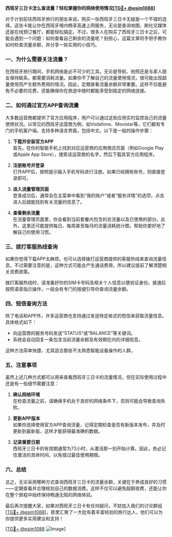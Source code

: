 **西班牙三日卡怎么查流量？轻松掌握你的网络使用情况[[TG💪+ @esim1088](https://t.me/s/esim1088)]**

对于计划前往西班牙旅行的朋友来说，购买一张西班牙三日卡无疑是一个不错的选择。这张卡能让你在西班牙境内畅享高速上网服务，无论是查询地图、刷社交媒体还是在线预订餐厅，都能轻松搞定。不过，很多人在购买了西班牙三日卡之后，可能会遇到一个问题：如何查看自己剩余的流量呢？别担心，这篇文章将手把手教你如何检查流量余额，并分享一些实用的小技巧。

### 一、为什么需要关注流量？

在西班牙旅行期间，手机网络是必不可少的工具。无论是导航、拍照还是与家人朋友保持联系，都需要消耗流量。如果你不了解自己的流量使用情况，很可能出现超量使用而产生额外费用的情况。因此，定期查看流量余额非常重要。这样不仅能避免不必要的花费，还能确保你在旅途中随时都能享受到稳定的网络连接。

### 二、如何通过官方APP查询流量

大多数运营商都提供了官方应用程序，用户可以通过这些应用实时监控自己的流量使用状况。以常见的西班牙运营商为例，如Vodafone、Movistar等，它们都有专门的手机客户端，支持多种语言界面，包括中文。以下是一般的操作步骤：

1. **下载并安装官方APP**  
   首先，在你的智能手机上找到对应运营商的应用商店页面（例如Google Play或Apple App Store），搜索该运营商的名字，然后下载其官方应用程序。

2. **注册账号并登录**  
   打开APP后，按照提示输入手机号码进行注册。如果已经拥有账号，则直接登录即可。

3. **进入流量管理页面**  
   登录成功后，通常会在主菜单中看到“我的账户”或者“服务详情”的选项，点击进入后就能找到有关流量的信息了。

4. **查看剩余流量**  
   在流量管理页面里，你会看到当前套餐内包含的总流量以及已使用的部分。此外，这里还可能提供每日、每周甚至每月的流量消耗统计图，帮助你更好地了解自己的使用习惯。

### 三、拨打客服热线查询

如果你觉得下载APP太麻烦，也可以选择拨打运营商提供的客服热线来查询流量信息。不过需要注意的是，这种方式可能会产生通话费用，所以建议提前了解清楚相关资费政策。

拨打客服热线时，请准备好你的SIM卡号码及相关个人信息以便验证身份。接通后按照语音指示操作，一般会有专门的按键引导你查询流量余额。

### 四、短信查询方法

除了电话和APP外，许多运营商也支持通过发送特定格式的短信来获取流量信息。具体格式如下：

- 向运营商的服务号码发送“STATUS”或“BALANCE”等关键词。
- 系统会自动回复一条包含当前流量余额及有效期在内的详细信息。

这种方法简单快捷，尤其适合那些不太熟悉智能设备操作的人群。

### 五、注意事项

虽然上述几种方式都可以用来查看西班牙三日卡的流量情况，但在实际使用过程中还是有一些细节需要注意：

1. **确认网络环境**  
   在检查流量之前，请确保手机处于良好的网络条件下，否则可能会导致查询失败。

2. **更新APP版本**  
   如果你选择使用官方APP查询流量，记得定期检查是否有新版本发布，并及时更新到最新版，这样才能获得最准确的数据。

3. **记录重要日期**  
   西班牙三日卡的有效期通常为72小时，从激活那一刻开始计算。因此，务必记住激活的具体时间，以免错过最佳使用期限。

### 六、总结

总之，无论采用哪种方式查询西班牙三日卡的流量余额，关键在于养成良好的习惯——定期查看并合理规划自己的数据消费。这样不仅可以避免超额收费，还能让你在整个旅程中始终保持畅通无阻的网络体验。

最后再次提醒大家，如果对西班牙三日卡有任何疑问，不妨加入我们的讨论群组[[TG💪+ @esim1088](https://t.me/s/esim1088)]，那里汇聚了一大批有着丰富经验的旅行达人，他们可以为你提供更多实用建议和支持！

[[TG💪+ @esim1088](https://t.me/s/esim1088) ![Image](https://i.postimg.cc/4NQfJmqS/Snipaste-2025-05-13-00-14-12.png)]